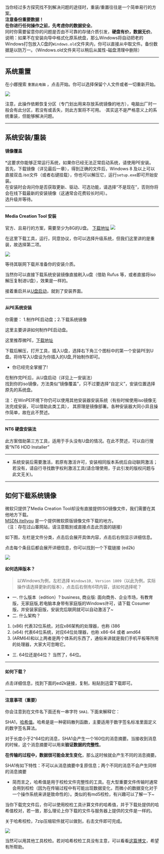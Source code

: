 当你经过多方探究找不到解决问题的途径时，重装/重置往往是一个简单易行的方案。  
**注意备份重要数据！**  
**在你进行任何操作之前，先考虑你的数据安全**。  
同时你需要留意你的问题是否由不可靠的存储介质引发，**硬盘有价，数据无价**。  
说明：如果不在安装向导中格式化原系统盘，那么Windows将自动把老的Windows打包放入C盘的`Windows.old`文件夹内，你可以直接从中取文件。备份数据是以防万一。（Windows.old文件夹可以稍后从属性-磁盘清理中删除）

---
## 系统重置
  
在小娜搜索 `重置此电脑` ，点击开始。你可以选择保留个人文件或者一切重新开始。

![](https://i.loli.net/2019/05/12/5cd7a28629ee9.jpg)

注意，此操作依赖恢复分区（专门划出用来存放系统镜像的地方），电脑出厂时一般会有此分区，若没有或丢失，则此方案将不可用。
·其实这不是严格意义上的系统重装，但能够解决问题。

---
## 系统安装/重装

#### 镜像覆盖
*这要求你能够正常运行系统，如果你已经无法正常启动系统，请使用PE安装。  
首先，下载镜像（详见最后一章），得到正确的文件后，Windows 8 及以上可以直接双击.iso文件（或者右键挂载），你也可以解压它，运行`setup.exe`即可开始安装。  
在安装时会询问你是否获取更新、驱动、可选功能，请选择“不是现在”，否则你将会在线下载最新的安装镜像（这通常会花费较长时间）。  
选升级并等待。  

---
#### Media Creation Tool 安装
官方、且易行的方案，需要至少为8G的U盘。
[下载地址](https://www.microsoft.com/zh-cn/software-download/windows10 "官网下载地址")
![](https://i.loli.net/2019/05/12/5cd7a2863d5c7.jpg)

在这里下载工具，运行，同意协议，你可以选择升级系统，但我们这里讲的是重装，故选择第二项。

![](https://i.loli.net/2019/05/12/5cd7a2861fd7e.jpg)

等待其联网下载并准备你的安装介质。

当然你可以直接下载系统安装镜像直接刷入u盘（借助 Rufus 等，或者直接将iso解压复制进U盘），效果是一样的。

接着重启并从[U盘启动](https://jingyan.baidu.com/article/0aa22375184b1f88cc0d64ad.html "U盘启动")，就到了安装界面。

---
#### 从PE系统安装
你需要：
1.制作PE启动盘；2.下载系统镜像

这里主要讲讲如何制作PE启动盘。

这里推荐微PE，[下载地址](http://www.wepe.com.cn/download.html "Official Site")

下载后解压，打开工具，插入U盘，选择右下角三个图标中的第一个安装PE到U盘。将待写入U盘设为你插入的U盘,开始制作即可。

- 你已经完全掌握了!

在制作完PE后，从U盘启动（详见上一安装法）  
找到你的iso镜像，方法类似“镜像覆盖”，只不过要选择“自定义”，安装位置选择原先的系统盘。


注：在WinPE环境下你仍可以使用其他安装器安装系统（有些时候使用iso镜像无法完成安装，可以借助此类工具）， 其原理是镜像部署。各种安装器大同小异且操作简单，故在此不赘述。


---
#### NT6 硬盘安装法
此方案借助第三方工具，适用于手头没有U盘的情况。在此不赘述，可以自行搜索“NT6 HDD Installer”  

---

- 系统安装后需要激活，若原有激活许可，安装相同版本系统后自动联网激活；若没有，请自行寻找数字权利激活工具(请合理使用，于此引发的版权问题与此文无关)。  

---
## 如何下载系统镜像
微软只提供了Media Creation Tool却没有直接提供ISO镜像文件，我们需要在其他地方下载。  
[MSDN,itellyou](https://msdn.itellyou.cn/) 是一个提供微软原版镜像文件下载的地方。   
（注：存在过山寨网站，请注意甄别或直接点击此页面的链接）  

如下图，左栏是文件分类，点击后会展开具体内容，点击后右侧显示详细信息。  

点击每个条目后都会展开详细信息，你可以找到一个下载链接 (ed2k)

![](https://i.loli.net/2019/05/12/5cd7a6ae6863c.jpg)


#### 如何选择版本？
  
> 以Windows为例，左栏选择 `Windows10, Version 1809`（以此为例，实际操作请选择更新的版本），点击后右侧有6项内容，该如何选择呢？  
 
- 一. 什么版本（edition）?
business, 商业版: 面向商务、企业市场，有教育版，无家庭版,若电脑本身带有家庭版的Windows许可，请下载 Cosumer 版，并安装家庭版，安装完后联网就可以自动激活了~
&nbsp;
- 二. 什么架构？
1. (x86) 代表32位系统，对应x86架构的处理器，也称 i386
2. (x64) 代表64位系统，对应64位处理器，也称 x86-64 或者 amd64
3. (ARM64)和以上两者是两个体系的东西了，通俗来讲就是我们手机平板等所用的处理器，大家大可忽略它。
		
		
- 三. 64位还是64位？
	当然了，64位。
		
---
#### 如何下载？

点击详细信息，找到下面的ed2k链接，复制，粘贴到迅雷下载即可。

---
#### 注意事项（重要）

你会注意到在文件名下面还有一串字符 `SHA1`. 下面来解释它：

SHA1，[哈希值](https://baike.baidu.com/item/%E5%93%88%E5%B8%8C%E5%80%BC)。哈希是是一种密码散列函数，主要适用于数字签名标准里面定义的数字签名算法。

对于长度小于2^64位的消息，SHA1会产生一个160位的消息摘要。当接收到消息的时候，这个消息摘要可以用来**验证数据的完整性**。

**在传输的过程中，数据很可能会发生变化**，那么这时候就会产生不同的消息摘要。 

SHA1有如下特性：不可以从消息摘要中复原信息；两个不同的消息不会产生同样的消息摘要

- 简而言之，哈希值是用于校检文件完整性的工具。在大型重要文件传输时通常会用到校检（因为在传输过程中有可能出现数据变化，而微小的数据变化对于一个操作系统来讲是致命性的）。类似的有md5校检，有兴趣可以了解一下~

当你下载完文件后，你可以使用校检工具计算文件的哈希值，并于下载处提供的哈希值校对，若一致，那么理论上你下载的文件与服务器上提供的文件是一样的。

关于哈希校检，7zip压缩软件就可以做到，右击文件即可完成。

![](https://i.loli.net/2019/05/12/5cd7a6ae3e49c.jpg)

当然可以用其他工具校检。若对哈希校检工具没有主意，可以看看[这篇博文](http://blog.51cto.com/eastsky0/408371 "SHA-1")，希望有所帮助。
